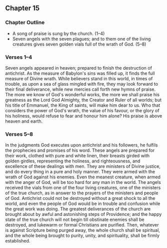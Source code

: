 ## Chapter 15

### Chapter Outline

- A song of praise is sung by the church. (1–4)
- Seven angels with the seven plagues; and to them one of the living creatures gives seven golden vials full of the wrath of God. (5–8)

### Verses 1–4

Seven angels appeared in heaven; prepared to finish the destruction of antichrist. As the measure of Babylon's sins was filled up, it finds the full measure of Divine wrath. While believers stand in this world, in times of trouble, as upon a sea of glass mingled with fire, they may look forward to their final deliverance, while new mercies call forth new hymns of praise. The more we know of God's wonderful works, the more we shall praise his greatness as the Lord God Almighty, the Creator and Ruler of all worlds; but his title of Emmanuel, the King of saints, will make him dear to us. Who that considers the power of God's wrath, the value of his favour, or the glory of his holiness, would refuse to fear and honour him alone? His praise is above heaven and earth.

### Verses 5–8

In the judgments God executes upon antichrist and his followers, he fulfils the prophecies and promises of his word. These angels are prepared for their work, clothed with pure and white linen, their breasts girded with golden girdles, representing the holiness, and righteousness, and excellence of these dealings with men. They are ministers of Divine justice, and do every thing in a pure and holy manner. They were armed with the wrath of God against his enemies. Even the meanest creature, when armed with the anger of God, will be too hard for any man in the world. The angels received the vials from one of the four living creatures, one of the ministers of the true church, as in answer to the prayers of the ministers and people of God. Antichrist could not be destroyed without a great shock to all the world, and even the people of God would be in trouble and confusion while the great work was doing. The greatest deliverances of the church are brought about by awful and astonishing steps of Providence; and the happy state of the true church will not begin till obstinate enemies shall be destroyed, and lukewarm or formal Christians are purified. Then, whatever is against Scripture being purged away, the whole church shall be spiritual, and the whole being brought to purity, unity, and spirituality, shall be firmly established.

